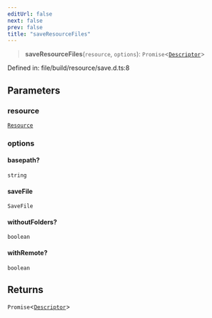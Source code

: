 ```yaml
---
editUrl: false
next: false
prev: false
title: "saveResourceFiles"
---
```


> **saveResourceFiles**(`resource`, `options`): `Promise`\<[`Descriptor`](/reference/dpkit/descriptor/)\>

Defined in: file/build/resource/save.d.ts:8

## Parameters

### resource

[`Resource`](/reference/dpkit/resource/)

### options

#### basepath?

`string`

#### saveFile

`SaveFile`

#### withoutFolders?

`boolean`

#### withRemote?

`boolean`

## Returns

`Promise`\<[`Descriptor`](/reference/dpkit/descriptor/)\>
